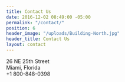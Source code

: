 ```yaml
---
title: Contact Us
date: 2016-12-02 08:49:00 -05:00
permalink: "/contact/"
position: 6
header_image: "/uploads/Building-North.jpg"
header_title: Contact Us
layout: contact
---
```


26 NE 25th Street <br/>
Miami, Florida <br/>
+1 800-848-0398